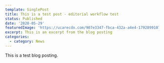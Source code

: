 ```yaml
---
template: SinglePost
title: This is a test post - editorial workflow test
status: Published
date: '2020-05-29'
featuredImage: 'https://ucarecdn.com/907e3347-fbca-432a-a4e4-179289910767/'
excerpt: This is an excerpt from the blog posting
categories:
  - category: News
---
```

This is a test blog posting.
